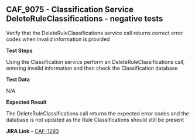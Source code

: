 ## CAF_9075 - Classification Service DeleteRuleClassifications - negative tests ##

Verify that the DeleteRuleClassifications service call returns correct error codes when invalid information is provided

**Test Steps**

Using the Classification service perform an DeleteRuleClassifications call, entering invalid information and then check the Classification database

**Test Data**

N/A

**Expected Result**

The DeleteRuleClassifications call returns the expected error codes and the database is not updated as the Rule Classifications should still be present

**JIRA Link** - [CAF-1293](https://jira.autonomy.com/browse/CAF-1293)


